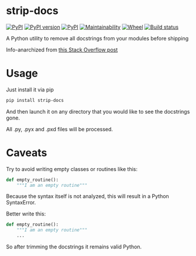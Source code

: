 # strip-docs
[![PyPI](https://img.shields.io/pypi/pyversions/strip-docs.svg)](https://pypi.python.org/pypi/strip-docs)
[![PyPI version](https://badge.fury.io/py/strip-docs.svg)](https://badge.fury.io/py/strip-docs)
[![PyPI](https://img.shields.io/pypi/implementation/strip-docs.svg)](https://pypi.python.org/pypi/strip-docs)
[![Maintainability](https://api.codeclimate.com/v1/badges/657b03d115f6e001633c/maintainability)](https://codeclimate.com/github/smok-serwis/strip-docs/maintainability)
[![Wheel](https://img.shields.io/pypi/wheel/strip-docs.svg)](https://pypi.org/project/strip-docs/)
[![Build status](https://circleci.com/gh/smok-serwis/strip-docs.svg?style=shield)](https://app.circleci.com/pipelines/github/smok-serwis/strip-docs)

A Python utility to remove all docstrings from your modules before shipping


Info-anarchized from 
[this Stack Overflow post](https://stackoverflow.com/questions/1769332/script-to-remove-python-comments-docstrings)


# Usage

Just install it via pip

```bash
pip install strip-docs
```

And then launch it on any directory that you would like
to see the docstrings gone.

All .py, .pyx and .pxd files will be processed.

# Caveats

Try to avoid writing empty classes or routines like this:

```python
def empty_routine():
    """I am an empty routine"""
```

Because the syntax itself is not analyzed, this will result in a Python SyntaxError.

Better write this:

```python
def empty_routine():
    """I am an empty routine"""
    ...
```

So after trimming the docstrings it remains valid Python.

